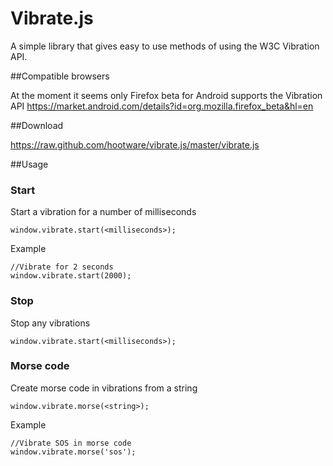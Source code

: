 # Vibrate.js

A simple library that gives easy to use methods of using the W3C Vibration API.

##Compatible browsers

At the moment it seems only Firefox beta for Android supports the Vibration API
https://market.android.com/details?id=org.mozilla.firefox_beta&hl=en

##Download

https://raw.github.com/hootware/vibrate.js/master/vibrate.js

##Usage

### Start
Start a vibration for a number of milliseconds

    window.vibrate.start(<milliseconds>);

Example

    //Vibrate for 2 seconds
    window.vibrate.start(2000);

### Stop
Stop any vibrations

    window.vibrate.start(<milliseconds>);

### Morse code
Create morse code in vibrations from a string

    window.vibrate.morse(<string>);

Example
	
	//Vibrate SOS in morse code
    window.vibrate.morse('sos');
